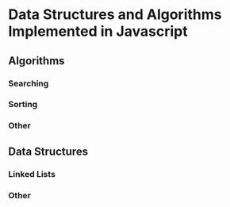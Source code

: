 # Data Structures and Algorithms Implemented in Javascript

## Algorithms

### Searching

### Sorting

### Other

## Data Structures

### Linked Lists

### Other
